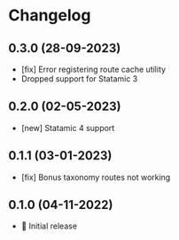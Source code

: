 # Changelog

## 0.3.0 (28-09-2023)

- [fix] Error registering route cache utility
- Dropped support for Statamic 3

## 0.2.0 (02-05-2023)

- [new] Statamic 4 support

## 0.1.1 (03-01-2023)

- [fix] Bonus taxonomy routes not working

## 0.1.0 (04-11-2022)

- 🚀 Initial release
